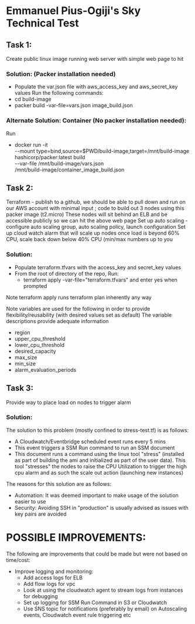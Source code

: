 # Emmanuel Pius-Ogiji's Sky Technical Test

## Task 1:
Create public linux image running web server with simple web  page to hit 

### Solution: (Packer installation needed)
- Populate the var.json file with aws_access_key and aws_secret_key values
Run the following commands:
- cd build-image
- packer build -var-file=vars.json image_build.json

### Alternate Solution: Container (No packer installation needed):
Run
- docker run -it \
    --mount type=bind,source=$PWD/build-image,target=/mnt/build-image \
    hashicorp/packer:latest build \
    --var-file /mnt/build-image/vars.json \
    /mnt/build-image/container_image_build.json
    
## Task 2: 
Terraform - publish to a github, we should be able to pull down and run on our AWS account with minimal input ;
code to build out 3 nodes using this packer image (t2.micro)
These nodes will sit behind an ELB and be accessible publicly so we can hit the above web  page
Set up auto scaling - configure auto scaling group, auto scaling policy, launch configuration
Set up cloud watch alarm that will scale up nodes once load is beyond 60% CPU, scale back down below 40% CPU (min/max numbers up to you

### Solution:
- Populate terraform.tfvars with the access_key and secret_key values
- From the root of directory of the repo, Run:
    - terraform apply -var-file="terraform.tfvars" and enter yes when prompted
    
Note terraform apply runs terraform plan inherently any way

Note variables are used for the following in order to provide flexibility/reusability (with desired values set as default)
The variable descriptions provide adequate information
- region
- upper_cpu_threshold
- lower_cpu_threshold
- desired_capacity
- max_size
- min_size
- alarm_evaluation_periods

## Task 3:
Provide way to place load on nodes to trigger alarm

### Solution:
The solution to this problem (mostly confined to stress-test.tf) is as follows:
- A Cloudwatch/Eventbridge scheduled event runs every 5 mins
- This event triggers a SSM Run command to run an SSM document
- This document runs a command using the linux tool "stress" (installed as part of building the ami and initialized as part of the user data).
This tool "stresses" the nodes to raise the CPU Utilization to trigger the high cpu alarm and as such the scale out action (launching new instances)

The reasons for this solution are as follows:
- Automation: It was deemed important to make usage of the solution easier to use
- Security: Avoiding SSH in "production" is usually advised as issues with key pairs are avoided


# POSSIBLE IMPROVEMENTS:
The following are improvements that could be made but were not based on time/cost:
- Improve logging and monitoring:
   - Add access logs for ELB
   - Add flow logs for vpc
   - Look at using the cloudwatch agent to stream logs from instances for debugging
   - Set up logging for SSM Run Command in S3 or Cloudwatch
   - Use SNS topic for notifications (preferably by email) on Autoscaling events, Cloudwatch event rule triggering etc